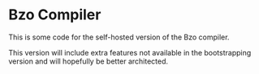 # Bzo Compiler

This is some code for the self-hosted version of the Bzo compiler.

This version will include extra features not available in the bootstrapping
version and will hopefully be better architected.
